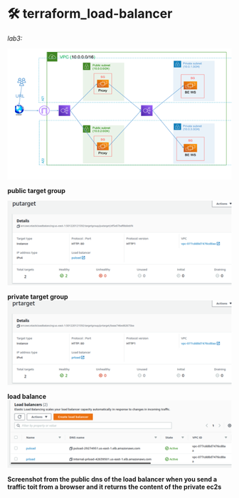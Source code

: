 # 🛠 terraform_load-balancer
*lab3:*

![lab](https://github.com/MahmoudSamir0/terraform_load-balancer/blob/master/screenshot/lab.png)


**public target group**

![public_target_group](https://github.com/MahmoudSamir0/terraform_load-balancer/blob/master/screenshot/public_target_group.png)

**private target group**
![private_target_group](https://github.com/MahmoudSamir0/terraform_load-balancer/blob/master/screenshot/private_target_group.png)

**load balance**
![load_balance](https://github.com/MahmoudSamir0/terraform_load-balancer/blob/master/screenshot/load_balance.png)

**Screenshot from the public dns of the load balancer when you send a traffic toit from a browser and it returns the content of the private ec2s**
